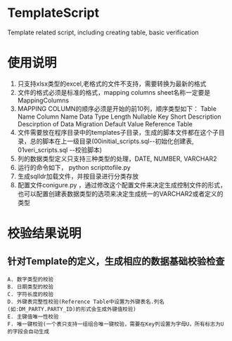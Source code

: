 # TemplateScript
Template related script, including creating table, basic verification 
# 使用说明
  1. 只支持xlsx类型的excel,老格式的文件不支持，需要转换为最新的格式
  2. 文件的格式必须是标准的格式，mapping columns sheet名称一定要是MappingColumns
  3. MAPPING COLUMN的顺序必须是开始的前10列，顺序类型如下：
	Table Name	Column Name	Data Type	Length	Nullable	Key	Short 		Description	Descirption of Data Migration	Default Value	Reference Table
  4. 文件需要放在程序目录中的templates子目录，生成的脚本文件都在这个子目录，总的脚本在上一级目录(00initial_scripts.sql--初始化创建表, 01veri_scripts.sql --校验脚本)
  5. 列的数据类型定义只支持三种类型的处理，DATE, NUMBER, VARCHAR2
  6. 运行的命令如下， python scripttofile.py
  7. 生成sqlldr加载文件，并按目录进行分类存放
  8. 配置文件conigure.py ，通过修改这个配置文件来决定生成控制文件的形式，也可以配置创建表数据类型的选项来决定生成统一的VARCHAR2或者定义的类型
# 校验结果说明
## 针对Template的定义，生成相应的数据基础校验检查
	A. 数字类型的校验
	B. 日期类型的校验
	C. 字符长度的校验
	D. 外键表完整性校验(Reference Table中设置为外键表名.列名(如:DM_PARTY.PARTY_ID)的形式会生成外键值校验)
	E. 主键值唯一性校验
	F. 唯一键校验(一个表只支持一组组合唯一键校验，需要在Key列设置为字母U，所有标志为U的字段会自动生成
